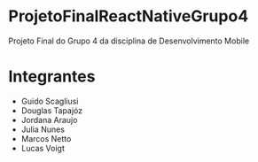 # ProjetoFinalReactNativeGrupo4
Projeto Final do Grupo 4 da disciplina de Desenvolvimento Mobile
<h1>Integrantes</h1>
<ul>
  <li>Guido Scagliusi</li>
  <li>Douglas Tapajóz</li>
  <li>Jordana Araujo</li>
  <li>Julia Nunes</li>
  <li>Marcos Netto</li>
  <li>Lucas Voigt</li>
</ul>
